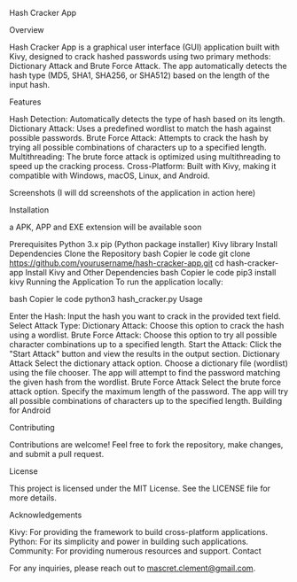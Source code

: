 Hash Cracker App

Overview

Hash Cracker App is a graphical user interface (GUI) application built with Kivy, designed to crack hashed passwords using two primary methods: Dictionary Attack and Brute Force Attack. The app automatically detects the hash type (MD5, SHA1, SHA256, or SHA512) based on the length of the input hash.

Features

Hash Detection: Automatically detects the type of hash based on its length.
Dictionary Attack: Uses a predefined wordlist to match the hash against possible passwords.
Brute Force Attack: Attempts to crack the hash by trying all possible combinations of characters up to a specified length.
Multithreading: The brute force attack is optimized using multithreading to speed up the cracking process.
Cross-Platform: Built with Kivy, making it compatible with Windows, macOS, Linux, and Android.

Screenshots
(I will dd screenshots of the application in action here)

Installation

a APK, APP and EXE extension will be available soon


Prerequisites
Python 3.x
pip (Python package installer)
Kivy library
Install Dependencies
Clone the Repository
bash
Copier le code
git clone https://github.com/yourusername/hash-cracker-app.git
cd hash-cracker-app
Install Kivy and Other Dependencies
bash
Copier le code
pip3 install kivy
Running the Application
To run the application locally:

bash
Copier le code
python3 hash_cracker.py
Usage

Enter the Hash: Input the hash you want to crack in the provided text field.
Select Attack Type:
Dictionary Attack: Choose this option to crack the hash using a wordlist.
Brute Force Attack: Choose this option to try all possible character combinations up to a specified length.
Start the Attack: Click the "Start Attack" button and view the results in the output section.
Dictionary Attack
Select the dictionary attack option.
Choose a dictionary file (wordlist) using the file chooser.
The app will attempt to find the password matching the given hash from the wordlist.
Brute Force Attack
Select the brute force attack option.
Specify the maximum length of the password.
The app will try all possible combinations of characters up to the specified length.
Building for Android


Contributing

Contributions are welcome! Feel free to fork the repository, make changes, and submit a pull request.

License

This project is licensed under the MIT License. See the LICENSE file for more details.

Acknowledgements

Kivy: For providing the framework to build cross-platform applications.
Python: For its simplicity and power in building such applications.
Community: For providing numerous resources and support.
Contact

For any inquiries, please reach out to mascret.clement@gmail.com.
